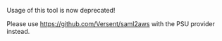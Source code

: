 Usage of this tool is now deprecated!

Please use https://github.com/Versent/saml2aws with the PSU provider instead.
